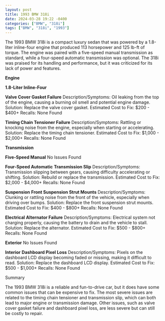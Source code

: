 ```yaml
---
layout: post
title: 1993 BMW 318i
date: 2024-03-28 19:22 -0400
categories: ["BMW", "318i"]
tags: ["BMW", "318i", "1993"]
---
```

The 1993 BMW 318i is a compact luxury sedan that was powered by a 1.8-liter inline-four engine that produced 113 horsepower and 125 lb-ft of torque. The engine was paired with a five-speed manual transmission as standard, while a four-speed automatic transmission was optional. The 318i was praised for its handling and performance, but it was criticized for its lack of power and features.

**Engine**

**1.8-Liter Inline-Four**

**Valve Cover Gasket Failure**
Description/Symptoms: Oil leaking from the top of the engine, causing a burning oil smell and potential engine damage.
Solution: Replace the valve cover gasket.
Estimated Cost to Fix: $200 - $400+
Recalls: None Found

**Timing Chain Tensioner Failure**
Description/Symptoms: Rattling or knocking noise from the engine, especially when starting or accelerating.
Solution: Replace the timing chain tensioner.
Estimated Cost to Fix: $1,000 - $2,000+
Recalls: None Found

**Transmission**

**Five-Speed Manual**
No Issues Found

**Four-Speed Automatic**
**Transmission Slip**
Description/Symptoms: Transmission slipping between gears, causing difficulty accelerating or shifting.
Solution: Rebuild or replace the transmission.
Estimated Cost to Fix: $2,000 - $4,000+
Recalls: None Found

**Suspension**
**Front Suspension Strut Mounts**
Description/Symptoms: Clunking or rattling noise from the front of the vehicle, especially when driving over bumps.
Solution: Replace the front suspension strut mounts.
Estimated Cost to Fix: $400 - $800+
Recalls: None Found

**Electrical**
**Alternator Failure**
Description/Symptoms: Electrical system not charging properly, causing the battery to drain and the vehicle to stall.
Solution: Replace the alternator.
Estimated Cost to Fix: $500 - $800+
Recalls: None Found

**Exterior**
No Issues Found

**Interior**
**Dashboard Pixel Loss**
Description/Symptoms: Pixels on the dashboard LCD display becoming faded or missing, making it difficult to read.
Solution: Replace the dashboard LCD display.
Estimated Cost to Fix: $500 - $1,000+
Recalls: None Found

Summary

The 1993 BMW 318i is a reliable and fun-to-drive car, but it does have some common issues that can be expensive to fix. The most severe issues are related to the timing chain tensioner and transmission slip, which can both lead to major engine or transmission damage. Other issues, such as valve cover gasket failure and dashboard pixel loss, are less severe but can still be costly to repair.
